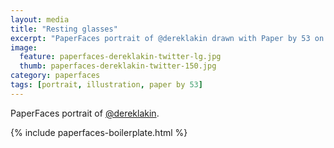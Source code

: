 ```yaml
---
layout: media
title: "Resting glasses"
excerpt: "PaperFaces portrait of @dereklakin drawn with Paper by 53 on an iPad."
image: 
  feature: paperfaces-dereklakin-twitter-lg.jpg
  thumb: paperfaces-dereklakin-twitter-150.jpg
category: paperfaces
tags: [portrait, illustration, paper by 53]
---
```


PaperFaces portrait of [@dereklakin](http://twitter.com/dereklakin).

{% include paperfaces-boilerplate.html %}